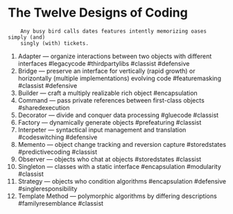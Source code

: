 # The Twelve Designs of Coding

		Any busy bird calls dates features intently memorizing oases simply (and)  
		singly (with) tickets.

1. Adapter — organize interactions between two objects with different interfaces #legacycode #thirdpartylibs #classist #defensive
2. Bridge — preserve an interface for vertically (rapid growth) or horizontally (multiple implementations) evolving code #featuremasking #classist #defensive
3. Builder — craft a multiply realizable rich object #encapsulation
4. Command — pass private references between first-class objects #sharedexecution
5. Decorator — divide and conquer data processing #gluecode #classist
6. Factory — dynamically generate objects #prefeaturing #classist
7. Interpeter — syntactical input management and translation #codeswitching #defensive
8. Memento — object change tracking and reversion capture #storedstates #predictivecoding #classist
9. Observer — objects who chat at objects #storedstates #classist
10. Singleton — classes with a static interface #encapsulation #modularity #classist
11. Strategy — objects who condition algorithms #encapsulation #defensive #singleresponsibility
12. Template Method — polymorphic algorithms by differing descriptions #familyresemblance #classist
